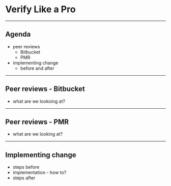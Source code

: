 #  Verify Like a Pro


---

## Agenda

- peer reviews
  - Bitbucket
  - PMR
- implementing change
  - before and after

---

## Peer reviews - Bitbucket

- what are we lookoing at?

---

## Peer reviews - PMR

- what are we looking at?

---

## Implementing change

- steps before
- implementation - how to?
- steps after


